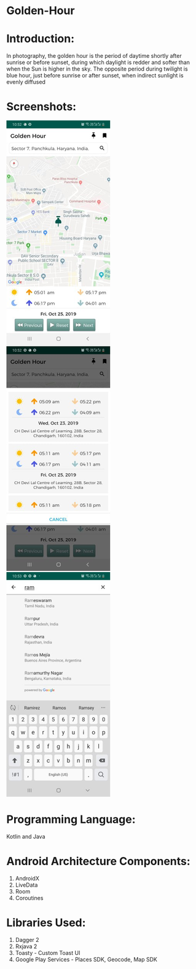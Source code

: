 # Golden-Hour

<h1><b>Introduction:</b> </h1>
In photography, the golden hour is the period of daytime shortly after sunrise or before sunset, during which daylight is redder and softer than when the Sun is higher in the sky. The opposite period during twilight is blue hour, just before sunrise or after sunset, when indirect sunlight is evenly diffused

<h1><b>Screenshots:</b> </h1>

![Example1](screenshots/home.jpg) ![Example2](screenshots/dialog.jpg) ![Example2](screenshots/search.jpg)

<h1><b>Programming Language:</b> </h1> Kotlin and Java

<h1><b>Android Architecture Components:</b> </h1>
<ol>
  <li>AndroidX</li>
  <li>LiveData</li>
  <li>Room</li>
  <li>Coroutines</li>
</ol> 

<h1><b>Libraries Used:</b> </h1>
<ol>
  <li>Dagger 2</li>
  <li>Rxjava 2</li>
  <li>Toasty - Custom Toast UI</li>
  <li>Google Play Services - Places SDK, Geocode, Map SDK</li>
</ol>




